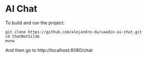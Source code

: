 # AI Chat

To build and run the project:

```
git clone https://github.com/alejandro-du/vaadin-ai-chat.git
cd ChatBotSilab
mvnw
```

And then go to http://localhost:8080/chat
